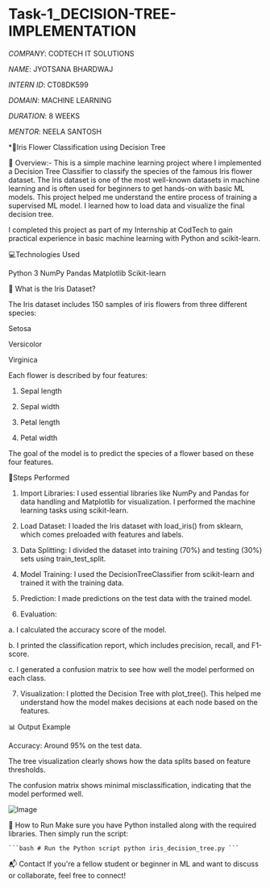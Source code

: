# Task-1_DECISION-TREE-IMPLEMENTATION

*COMPANY*: CODTECH IT SOLUTIONS

*NAME*: JYOTSANA BHARDWAJ

*INTERN ID*: CT08DK599

*DOMAIN*: MACHINE LEARNING

*DURATION*: 8 WEEKS

*MENTOR*: NEELA SANTOSH

*🌸Iris Flower Classification using Decision Tree

📌 Overview:-
This is a simple machine learning project where I implemented a Decision Tree Classifier to classify the species of the famous Iris flower dataset. The Iris dataset is one of the most well-known datasets in machine learning and is often used for beginners to get hands-on with basic ML models. This project helped me understand the entire process of training a supervised ML model. I learned how to load data and visualize the final decision tree.

I completed this project as part of my Internship at CodTech to gain practical experience in basic machine learning with Python and scikit-learn.

💻Technologies Used

Python 3
NumPy
Pandas
Matplotlib
Scikit-learn

🧠 What is the Iris Dataset?

The Iris dataset includes 150 samples of iris flowers from three different species:

Setosa

Versicolor

Virginica

Each flower is described by four features:

1. Sepal length

2. Sepal width

3. Petal length

4. Petal width

The goal of the model is to predict the species of a flower based on these four features.

🧪Steps Performed

1. Import Libraries: I used essential libraries like NumPy and Pandas for data handling and Matplotlib for visualization. I performed the machine learning tasks using scikit-learn.

2. Load Dataset: I loaded the Iris dataset with load_iris() from sklearn, which comes preloaded with features and labels.

3. Data Splitting: I divided the dataset into training (70%) and testing (30%) sets using train_test_split.

4. Model Training: I used the DecisionTreeClassifier from scikit-learn and trained it with the training data.

5. Prediction: I made predictions on the test data with the trained model.

6. Evaluation:

  a. I calculated the accuracy score of the model.

  b. I printed the classification report, which includes precision, recall, and F1-score.

  c. I generated a confusion matrix to see how well the model performed on each class.

7. Visualization: I plotted the Decision Tree with plot_tree(). This helped me understand how the model makes decisions at each node based on the features.

📊 Output Example

Accuracy: Around 95% on the test data.

The tree visualization clearly shows how the data splits based on feature thresholds.

The confusion matrix shows minimal misclassification, indicating that the model performed well.

![Image](https://github.com/user-attachments/assets/d10ccc88-a823-4062-91c1-a4027d0937a6)

📁 How to Run
Make sure you have Python installed along with the required libraries. Then simply run the script:
<pre><code>```bash # Run the Python script python iris_decision_tree.py ```</code></pre>

📬 Contact
If you're a fellow student or beginner in ML and want to discuss or collaborate, feel free to connect!
